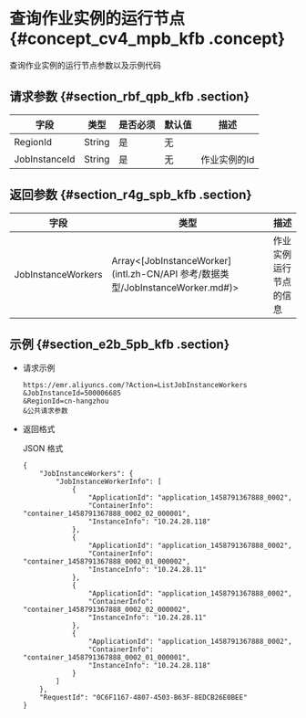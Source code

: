 # 查询作业实例的运行节点 {#concept_cv4_mpb_kfb .concept}

查询作业实例的运行节点参数以及示例代码

## 请求参数 {#section_rbf_qpb_kfb .section}

|字段|类型|是否必须|默认值|描述|
|--|--|----|---|--|
|RegionId|String|是|无| |
|JobInstanceId|String|是|无|作业实例的Id|

## 返回参数 {#section_r4g_spb_kfb .section}

|字段|类型|描述|
|--|--|--|
|JobInstanceWorkers|Array<[JobInstanceWorker](intl.zh-CN/API 参考/数据类型/JobInstanceWorker.md#)\>|作业实例运行节点的信息|

## 示例 {#section_e2b_5pb_kfb .section}

-   请求示例

    ```
    https://emr.aliyuncs.com/?Action=ListJobInstanceWorkers
    &JobInstanceId=500006685
    &RegionId=cn-hangzhou
    &公共请求参数
    ```

-   返回格式

    JSON 格式

    ```
    {
        "JobInstanceWorkers": {
            "JobInstanceWorkerInfo": [
                {
                    "ApplicationId": "application_1458791367888_0002",
                    "ContainerInfo": "container_1458791367888_0002_02_000001",
                    "InstanceInfo": "10.24.28.118"
                },
                {
                    "ApplicationId": "application_1458791367888_0002",
                    "ContainerInfo": "container_1458791367888_0002_01_000002",
                    "InstanceInfo": "10.24.28.11"
                },
                {
                    "ApplicationId": "application_1458791367888_0002",
                    "ContainerInfo": "container_1458791367888_0002_02_000002",
                    "InstanceInfo": "10.24.28.11"
                },
                {
                    "ApplicationId": "application_1458791367888_0002",
                    "ContainerInfo": "container_1458791367888_0002_01_000001",
                    "InstanceInfo": "10.24.28.118"
                }
            ]
        },
        "RequestId": "0C6F1167-4807-4503-B63F-8EDCB26E0BEE"
    }
    ```


